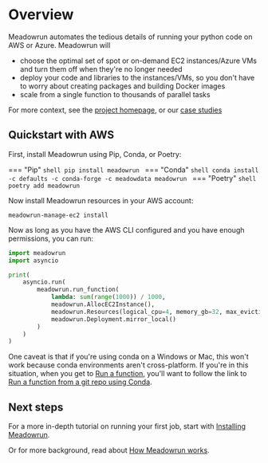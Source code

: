 # Overview

Meadowrun automates the tedious details of running your python code on AWS or Azure.
Meadowrun will

- choose the optimal set of spot or on-demand EC2 instances/Azure VMs and turn them off
  when they're no longer needed
- deploy your code and libraries to the instances/VMs, so you don't have to worry about
  creating packages and building Docker images
- scale from a single function to thousands of parallel tasks

For more context, see the [project homepage](https://meadowrun.io), or our [case
studies](case_studies)
  
## Quickstart with AWS

First, install Meadowrun using Pip, Conda, or Poetry:

=== "Pip"
    ```shell
    pip install meadowrun
    ```
=== "Conda"
    ```shell
    conda install -c defaults -c conda-forge -c meadowdata meadowrun
    ```
=== "Poetry"
    ```shell
    poetry add meadowrun
    ```

Now install Meadowrun resources in your AWS account:

```shell
meadowrun-manage-ec2 install
```

Now as long as you have the AWS CLI configured and you have enough permissions, you can
run:

```python
import meadowrun
import asyncio

print(
    asyncio.run(
        meadowrun.run_function(
            lambda: sum(range(1000)) / 1000,
            meadowrun.AllocEC2Instance(),
            meadowrun.Resources(logical_cpu=4, memory_gb=32, max_eviction_rate=15),
            meadowrun.Deployment.mirror_local()
        )
    )
)
```

One caveat is that if you're using conda on a Windows or Mac, this won't work
because conda environments aren't cross-platform. If you're in this situation, when you
get to [Run a function](tutorial/run_function), you'll want to follow the link to [Run
a function from a git repo using Conda](tutorial/run_function_git_conda).

## Next steps

For a more in-depth tutorial on running your first job, start with [Installing
Meadowrun](tutorial/install).

Or for more background, read about [How Meadowrun works](explanation/how_it_works).
